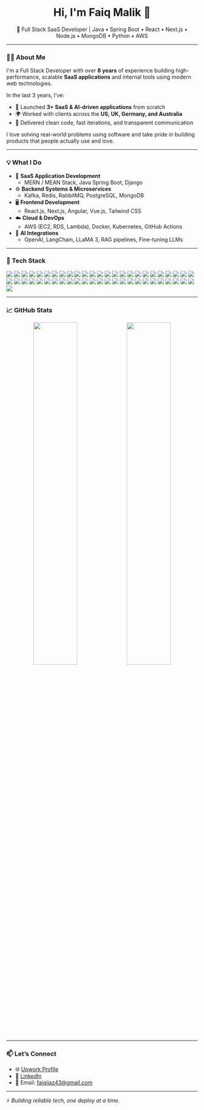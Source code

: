 <h1 align="center">Hi, I'm Faiq Malik 👋</h1>

<p align="center">
  🚀 Full Stack SaaS Developer | Java • Spring Boot • React • Next.js • Node.js • MongoDB • Python • AWS
</p>

---

### 🧑‍💻 About Me

I'm a Full Stack Developer with over **8 years** of experience building high-performance, scalable **SaaS applications** and internal tools using modern web technologies.

In the last 3 years, I’ve:
- 🚀 Launched **3+ SaaS & AI-driven applications** from scratch
- 🌍 Worked with clients across the **US, UK, Germany, and Australia**
- 💬 Delivered clean code, fast iterations, and transparent communication

I love solving real-world problems using software and take pride in building products that people actually use and love.

---

### 💡 What I Do

- 🔧 **SaaS Application Development**
  - MERN / MEAN Stack, Java Spring Boot, Django
- ⚙️ **Backend Systems & Microservices**
  - Kafka, Redis, RabbitMQ, PostgreSQL, MongoDB
- 🖥️ **Frontend Development**
  - React.js, Next.js, Angular, Vue.js, Tailwind CSS
- ☁️ **Cloud & DevOps**
  - AWS (EC2, RDS, Lambda), Docker, Kubernetes, GitHub Actions
- 🤖 **AI Integrations**
  - OpenAI, LangChain, LLaMA 3, RAG pipelines, Fine-tuning LLMs

---

### 🧰 Tech Stack

<p>
  <img src="https://img.shields.io/badge/Language-JavaScript-blue" />
  <img src="https://img.shields.io/badge/Language-TypeScript-blue" />
  <img src="https://img.shields.io/badge/Language-Python-yellow" />
  <img src="https://img.shields.io/badge/Frontend-React.js-blueviolet" />
  <img src="https://img.shields.io/badge/Frontend-Next.js-black" />
  <img src="https://img.shields.io/badge/Frontend-Angular-red" />
  <img src="https://img.shields.io/badge/Frontend-Vue.js-41B883" />
  <img src="https://img.shields.io/badge/Frontend-TailwindCSS-38B2AC" />
  <img src="https://img.shields.io/badge/Frontend-ChakraUI-319795" />
  <img src="https://img.shields.io/badge/Frontend-MUI-007FFF" />
  <img src="https://img.shields.io/badge/Frontend-React%20Native-61DAFB" />
  <img src="https://img.shields.io/badge/Frontend-Vuetify-1867C0" />
  <img src="https://img.shields.io/badge/Frontend-Gatsby-663399" />
  <img src="https://img.shields.io/badge/Backend-Node.js-339933" />
  <img src="https://img.shields.io/badge/Backend-Express.js-grey" />
  <img src="https://img.shields.io/badge/Backend-NestJS-e0234e" />
  <img src="https://img.shields.io/badge/Backend-Django-092E20" />
  <img src="https://img.shields.io/badge/Backend-FastAPI-009688" />
  <img src="https://img.shields.io/badge/Backend-Flask-black" />
  <img src="https://img.shields.io/badge/Backend-SpringBoot-6DB33F" />
  <img src="https://img.shields.io/badge/AI-TensorFlow-FF6F00" />
  <img src="https://img.shields.io/badge/AI-PyTorch-EE4C2C" />
  <img src="https://img.shields.io/badge/AI-OpenCV-5C3EE8" />
  <img src="https://img.shields.io/badge/Database-PostgreSQL-336791" />
  <img src="https://img.shields.io/badge/Database-MySQL-4479A1" />
  <img src="https://img.shields.io/badge/Database-MongoDB-47A248" />
  <img src="https://img.shields.io/badge/Database-SQLite-003B57" />
  <img src="https://img.shields.io/badge/Database-Redis-DC382D" />
  <img src="https://img.shields.io/badge/Database-DynamoDB-4053D6" />
  <img src="https://img.shields.io/badge/Database-Supabase-3ECF8E" />
  <img src="https://img.shields.io/badge/ORM-Prisma-2D3748" />
  <img src="https://img.shields.io/badge/Hosting-AWS-orange" />
  <img src="https://img.shields.io/badge/Hosting-GCP-blue" />
  <img src="https://img.shields.io/badge/Hosting-Azure-0078D4" />
  <img src="https://img.shields.io/badge/Hosting-Firebase-FFCA28" />
  <img src="https://img.shields.io/badge/Hosting-Heroku-430098" />
  <img src="https://img.shields.io/badge/Hosting-Netlify-00C7B7" />
  <img src="https://img.shields.io/badge/Hosting-Render-46E3B7" />
  <img src="https://img.shields.io/badge/Cloudflare-orange" />
  <img src="https://img.shields.io/badge/DevOps-Docker-2496ED" />
  <img src="https://img.shields.io/badge/DevOps-GitHub%20Actions-2088FF" />
  <img src="https://img.shields.io/badge/DevOps-Kubernetes-326CE5" />
  <img src="https://img.shields.io/badge/Version%20Control-Git-orange" />
  <img src="https://img.shields.io/badge/CI/CD-Jenkins-red" />
  <img src="https://img.shields.io/badge/CI/CD-GitHub%20Actions-2088FF" />
  <img src="https://img.shields.io/badge/CI/CD-GitLab-FC6D26" />
  <img src="https://img.shields.io/badge/CI/CD-Bitbucket-0052CC" />
  <img src="https://img.shields.io/badge/Testing-Postman-FF6C37" />
  <img src="https://img.shields.io/badge/Testing-Insomnia-4000BF" />
  <img src="https://img.shields.io/badge/Design-Figma-F24E1E" />
  <img src="https://img.shields.io/badge/Design-AdobeXD-FF61F6" />
</p>

---

### 📈 GitHub Stats

<p align="center">
  <img src="https://github-readme-stats.vercel.app/api?username=faiqmalik&show_icons=true&theme=radical" width="48%" />
  <img src="https://github-readme-streak-stats.herokuapp.com/?user=faiqmalik&theme=radical" width="48%" />
</p>

---

### 📫 Let’s Connect

- 🌐 [Upwork Profile](https://www.upwork.com/freelancers/~017b499edad81e39e4?mp_source=share)
- 💼 [LinkedIn]([https://linkedin.com/in/your-link](https://www.linkedin.com/in/faiq-malik/))
- 💌 Email: faiqijaz43@gmail.com

---

⚡ *Building reliable tech, one deploy at a time.*



<!---
faiqq7/faiqq7 is a ✨ special ✨ repository because its `README.md` (this file) appears on your GitHub profile.
You can click the Preview link to take a look at your changes.
--->

